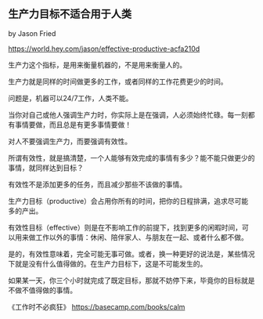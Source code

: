 ## 生产力目标不适合用于人类

by Jason Fried

https://world.hey.com/jason/effective-productive-acfa210d

生产力这个指标，是用来衡量机器的，不是用来衡量人的。

生产力就是同样的时间做更多的工作，或者同样的工作花费更少的时间。

问题是，机器可以24/7工作，人类不能。

当你对自己或他人强调生产力时，你实际上是在强调，人必须始终忙碌。每一刻都有事情要做，而且总是有更多事情要做！

对人不要强调生产力，而要强调有效性。

所谓有效性，就是搞清楚，一个人能够有效完成的事情有多少？能不能只做更少的事情，就同样达到目标？

有效性不是添加更多的任务，而且减少那些不该做的事情。

生产力目标（productive）会占用你所有的时间，把你的日程排满，追求尽可能多的产出。

有效性目标（effective）则是在不影响工作的前提下，找到更多的闲暇时间，可以用来做工作以外的事情：休闲、陪伴家人、与朋友在一起、或者什么都不做。

是的，有效性意味着，完全可能无事可做。或者，换一种更好的说法是，某些情况下就是没有什么值得做的。在生产力目标下，这是不可能发生的。

如果某一天，你三个小时就完成了既定目标，那就不妨停下来，毕竟你的目标就是不做不值得做的事情。

《工作时不必疯狂》
https://basecamp.com/books/calm